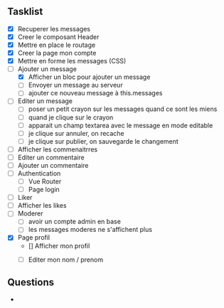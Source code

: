 
## Tasklist

* [X] Recuperer les messages
* [X] Creer le composant Header
* [X] Mettre en place le routage 
* [X] Creer la page mon compte
* [X] Mettre en forme les messages (CSS)
* [ ] Ajouter un message  
    * [X] Afficher un bloc pour ajouter un message
    * [ ] Envoyer un message au serveur
    * [ ] ajouter ce nouveau message à this.messages
* [ ] Editer un message
    * [ ] poser un petit crayon sur les messages quand ce sont les miens
    * [ ] quand je clique sur le crayon
    * [ ] apparait un champ textarea avec le message en mode editable
    * [ ] je clique sur annuler, on recache
    * [ ] je clique sur publier, on sauvegarde le changement
* [ ] Afficher les commenaitrres
* [ ] Editer un commentaire
* [ ] Ajouter un commentaire
* [ ] Authentication
    * [ ] Vue Router
    * [ ] Page login
* [ ] Liker
* [ ] Afficher les likes
* [ ] Moderer
    * [ ] avoir un compte admin en base
    * [ ] les messages moderes ne s'affichent plus
* [X] Page profil
    * [] Afficher mon profil
    * [ ] Editer mon nom / prenom


## Questions

* 